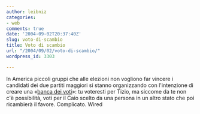 ```yaml
---
author: leibniz
categories:
- web
comments: true
date: '2004-09-02T20:37:40Z'
slug: voto-di-scambio
title: Voto di scambio
url: "/2004/09/02/voto-di-scambio/"
wordpress_id: 3303

---
```

In America piccoli gruppi che alle elezioni non vogliono far vincere i candidati dei due partiti maggiori si stanno organizzando con l'intenzione di creare una «[banca dei voti](https://www.wired.com/news/business/0,1367,64777,00.html?tw=rss.TOP)»: tu voteresti per Tizio, ma siccome da te non c'è possibilità, voti per il Caio scelto da una persona in un altro stato che poi ricambierà il favore. Complicato.
Wired
